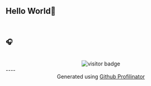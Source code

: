 <div align="center">
    </a>
</div>  

## Hello World👋  

<br/>  

###  🎧

<br/> 

<div align="center">
    <img src="https://visitor-badge.laobi.icu/badge?page_id=milliyx.milliyx" alt="visitor badge"/>
    
</div>
----
<div align="center">Generated using <a href="https://profilinator.rishav.dev/" target="_blank">Github Profilinator</a></div>


